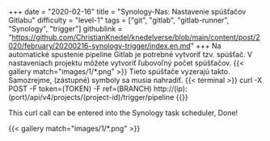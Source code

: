 +++
date = "2020-02-16"
title = "Synology-Nas: Nastavenie spúšťačov Gitlabu"
difficulty = "level-1"
tags = ["git", "gitlab", "gitlab-runner", "Synology", "trigger"]
githublink = "https://github.com/ChristianKnedel/knedelverse/blob/main/content/post/2020/february/20200216-synology-trigger/index.en.md"
+++
Na automatické spustenie pipeline Gitlab je potrebné vytvoriť tzv. spúšťač. V nastaveniach projektu môžete vytvoriť ľubovoľný počet spúšťačov.
{{< gallery match="images/1/*.png" >}}
Tieto spúšťače vyzerajú takto. Samozrejme, (zástupné) symboly sa musia nahradiť.
{{< terminal >}}
curl -X POST -F token=(TOKEN) -F ref=(BRANCH) http://(ip):(port)/api/v4/projects/(project-id)/trigger/pipeline
{{</terminal >}}

This curl call can be entered into the Synology task scheduler, Done!

{{< gallery match="images/1/*.png" >}}